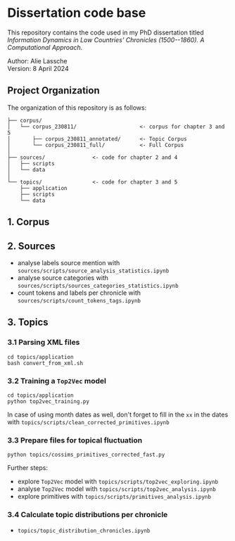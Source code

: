 # Dissertation code base 


This repository contains the code used in my PhD dissertation titled _Information Dynamics in Low Countries' Chronicles (1500--1860). A Computational Approach_.

Author: Alie Lassche\
Version: 8 April 2024

## Project Organization

The organization of this repository is as follows:
```
├── corpus/
│   └── corpus_230811/                    <- corpus for chapter 3 and 5
│       ├── corpus_230811_annotated/      <- Topic Corpus
│       └── corpus_230811_full/           <- Full Corpus                
│
├── sources/               <- code for chapter 2 and 4
│   ├── scripts
│   └── data
│
└── topics/                <- code for chapter 3 and 5
    ├── application
    ├── scripts
    └── data 
```

## 1. Corpus

## 2. Sources

- analyse labels source mention with `sources/scripts/source_analysis_statistics.ipynb`
- analyse source categories with `sources/scripts/sources_categories_statistics.ipynb`
- count tokens and labels per chronicle with `sources/scripts/count_tokens_tags.ipynb`

## 3. Topics

### 3.1 Parsing XML files

```
cd topics/application
bash convert_from_xml.sh
```

### 3.2 Training a `Top2Vec` model

```
cd topics/application
python top2vec_training.py
```

In case of using month dates as well, don't forget to fill in the `xx` in the dates with `topics/scripts/clean_corrected_primitives.ipynb`

### 3.3 Prepare files for topical fluctuation

```
python topics/cossims_primitives_corrected_fast.py
```

Further steps:
- explore `Top2Vec` model with `topics/scripts/top2vec_exploring.ipynb`
- analyse `Top2Vec` model with `topics/scripts/top2vec_analysis.ipynb`
- explore primitives with `topics/scripts/primitives_analysis.ipynb`

### 3.4 Calculate topic distributions per chronicle

- `topics/topic_distribution_chronicles.ipynb`







